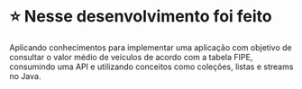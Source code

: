 <h1> ⭐ Nesse desenvolvimento foi feito</h1>


Aplicando conhecimentos para implementar uma aplicação com objetivo de consultar o valor médio de veículos de acordo com a tabela FIPE, consumindo uma API e utilizando conceitos como coleções, listas e streams no Java.
